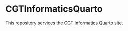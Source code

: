 # CGTInformaticsQuarto

This repository services the [CGT Informatics Quarto site](https://chop-cgtdataops.github.io/CGTInformaticsQuarto/).
